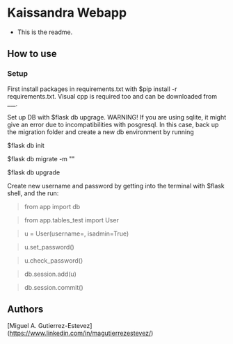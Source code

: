 # Kaissandra Webapp

* This is the readme.

## How to use

### Setup
 First install packages in requirements.txt with $pip install -r requirements.txt. Visual cpp is required too and can be 
downloaded from ___.

Set up DB with $flask db upgrage. 
WARNING! If you are using sqlite, it might give an error due to incompatibilities with posgresql. In this case, back up
the migration folder and create a new db environment by running 

$flask db init

$flask db migrate -m "<message>"

$flask db upgrade

Create new username and password by getting into the terminal with $flask shell, and the run:

> from app import db

> from app.tables_test import User

> u = User(username=<username>,  isadmin=True)

> u.set_password(<password>)

> u.check_password(<password>)

> db.session.add(u)

> db.session.commit()
 
## Authors

[Miguel A. Gutierrez-Estevez] (https://www.linkedin.com/in/magutierrezestevez/)